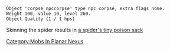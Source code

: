 `Object 'corpse npccorpse' type npc corpse, extra flags none.`  
`Weight 100, value 10, level 260.`  
`Object Quality (1 / 1 hps)`

Skinning the spider results in [a spider's tiny poison
sack](Poison_Sack.md "wikilink")

[Category:Mobs In Planar
Nexus](Category:Mobs_In_Planar_Nexus "wikilink")
